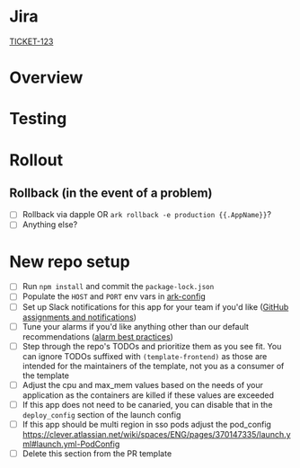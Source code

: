# Jira

[TICKET-123](https://clever.atlassian.net/browse/TICKET-123)

# Overview

# Testing

# Rollout

## Rollback (in the event of a problem)
- [ ] Rollback via dapple OR `ark rollback -e production {{.AppName}}`?
- [ ] Anything else?

# New repo setup

- [ ] Run `npm install` and commit the `package-lock.json`
- [ ] Populate the `HOST` and `PORT` env vars in [ark-config](https://github.com/Clever/ark-config)
- [ ] Set up Slack notifications for this app for your team if you'd like ([GitHub assignments and notifications](https://clever.atlassian.net/wiki/spaces/ENG/pages/888897571/GitHub+assignments))
- [ ] Tune your alarms if you'd like anything other than our default recommendations ([alarm best practices](https://clever.atlassian.net/wiki/spaces/~620990898/pages/904036784/Alarm+Best+Practices))
- [ ] Step through the repo's TODOs and prioritize them as you see fit. You can ignore TODOs suffixed with `(template-frontend)` as those are intended for the maintainers of the template, not you as a consumer of the template
- [ ] Adjust the cpu and max_mem values based on the needs of your application as the containers are killed if these values are exceeded
- [ ] If this app does not need to be canaried, you can disable that in the `deploy_config` section of the launch config
- [ ] If this app should be multi region in sso pods adjust the pod_config https://clever.atlassian.net/wiki/spaces/ENG/pages/370147335/launch.yml#launch.yml-PodConfig
- [ ] Delete this section from the PR template

